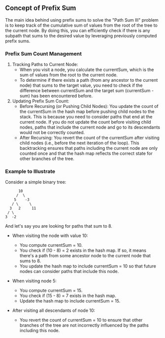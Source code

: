 ## Concept of Prefix Sum

The main idea behind using prefix sums to solve the "Path Sum III" problem is to keep track of the cumulative sum of values from the root of the tree to the current node. By doing this, you can efficiently check if there is any subpath that sums to the desired value by leveraging previously computed prefix sums.
### Prefix Sum Count Management

1. Tracking Paths to Current Node:
   - When you visit a node, you calculate the currentSum, which is the sum of values from the root to the current node.
   - To determine if there exists a path (from any ancestor to the current node) that sums to the target value, you need to check if the difference between currentSum and the target sum (currentSum - sum) has been encountered before.
2. Updating Prefix Sum Count:
   - Before Recursing (or Pushing Child Nodes): You update the count of the currentSum in the hash map before pushing child nodes to the stack. This is because you need to consider paths that end at the current node. If you do not update the count before visiting child nodes, paths that include the current node and go to its descendants would not be correctly counted.
   - After Recursing: You revert the count of the currentSum after visiting child nodes (i.e., before the next iteration of the loop). This backtracking ensures that paths including the current node are only counted once and that the hash map reflects the correct state for other branches of the tree.

### Example to Illustrate

Consider a simple binary tree:


```
      10
     /  \
    5    -3
   / \     \
  3   2     11
 / \
3  -2
```

And let's say you are looking for paths that sum to 8.

* When visiting the node with value 10:
    - You compute currentSum = 10.
    - You check if (10 - 8) = 2 exists in the hash map. If so, it means there's a path from some ancestor node to the current node that sums to 8.
    - You update the hash map to include currentSum = 10 so that future nodes can consider paths that include this node.

* When visiting node 5:
    - You compute currentSum = 15.
    - You check if (15 - 8) = 7 exists in the hash map.
    - Update the hash map to include currentSum = 15.

* After visiting all descendants of node 10:
    - You revert the count of currentSum = 10 to ensure that other branches of the tree are not incorrectly influenced by the paths including this node.
